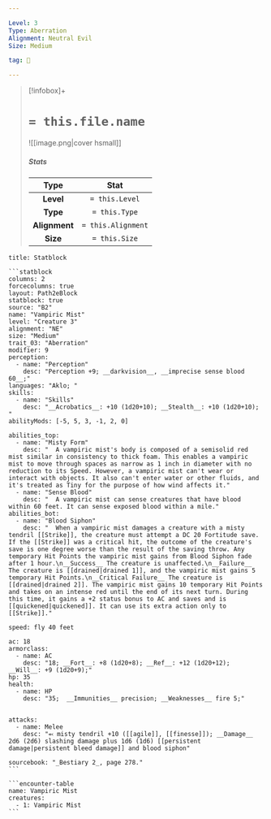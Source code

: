 ```yaml
---

Level: 3
Type: Aberration
Alignment: Neutral Evil
Size: Medium

tag: 👹

---
```


> [!infobox]+
> #  `= this.file.name`
> ![[image.png|cover hsmall]]
> ##### Stats
> Type | Stat |
> :---:|:---:|
> **Level** | `= this.Level` |
> **Type** | `= this.Type` |
> **Alignment** | `= this.Alignment` |
> **Size** | `= this.Size` |



````ad-info
title: Statblock

```statblock
columns: 2
forcecolumns: true
layout: Path2eBlock
statblock: true
source: "B2"
name: "Vampiric Mist"
level: "Creature 3"
alignment: "NE"
size: "Medium"
trait_03: "Aberration"
modifier: 9
perception:
  - name: "Perception"
    desc: "Perception +9; __darkvision__, __imprecise sense blood 60__;"
languages: "Aklo; "
skills:
  - name: "Skills"
    desc: "__Acrobatics__: +10 (1d20+10); __Stealth__: +10 (1d20+10); "
abilityMods: [-5, 5, 3, -1, 2, 0]

abilities_top:
  - name: "Misty Form"
    desc: "  A vampiric mist's body is composed of a semisolid red mist similar in consistency to thick foam. This enables a vampiric mist to move through spaces as narrow as 1 inch in diameter with no reduction to its Speed. However, a vampiric mist can't wear or interact with objects. It also can't enter water or other fluids, and it's treated as Tiny for the purpose of how wind affects it."
  - name: "Sense Blood"
    desc: "  A vampiric mist can sense creatures that have blood within 60 feet. It can sense exposed blood within a mile."
abilities_bot:
  - name: "Blood Siphon"
    desc: "  When a vampiric mist damages a creature with a misty tendril [[Strike]], the creature must attempt a DC 20 Fortitude save. If the [[Strike]] was a critical hit, the outcome of the creature's save is one degree worse than the result of the saving throw. Any temporary Hit Points the vampiric mist gains from Blood Siphon fade after 1 hour.\n__Success__ The creature is unaffected.\n__Failure__ The creature is [[drained|drained 1]], and the vampiric mist gains 5 temporary Hit Points.\n__Critical Failure__ The creature is [[drained|drained 2]]. The vampiric mist gains 10 temporary Hit Points and takes on an intense red until the end of its next turn. During this time, it gains a +2 status bonus to AC and saves and is [[quickened|quickened]]. It can use its extra action only to [[Strike]]."

speed: fly 40 feet

ac: 18
armorclass:
  - name: AC
    desc: "18; __Fort__: +8 (1d20+8); __Ref__: +12 (1d20+12); __Will__: +9 (1d20+9);"
hp: 35
health:
  - name: HP
    desc: "35;  __Immunities__ precision; __Weaknesses__ fire 5;"


attacks:
  - name: Melee
    desc: "⬻ misty tendril +10 ([[agile]], [[finesse]]); __Damage__ 2d6 (2d6) slashing damage plus 1d6 (1d6) [[persistent damage|persistent bleed damage]] and blood siphon"

sourcebook: "_Bestiary 2_, page 278."
```

```encounter-table
name: Vampiric Mist
creatures:
  - 1: Vampiric Mist
```

````


